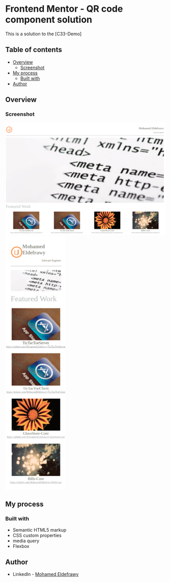 # Frontend Mentor - QR code component solution

This is a solution to the [C33-Demo]

## Table of contents

- [Overview](#overview)
    - [Screenshot](#screenshot)
- [My process](#my-process)
    - [Built with](#built-with)
- [Author](#author)

## Overview

### Screenshot

![](./images/Desktop-view.png)
![](./images/Mobile-view.png)

## My process

### Built with

- Semantic HTML5 markup
- CSS custom properties
- media query
- Flexbox

## Author

- LinkedIn - [Mohamed Eldefrawy](https://www.linkedin.com/in/mohamedeldefrawy/)
